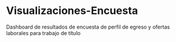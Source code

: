 # Visualizaciones-Encuesta
Dashboard de resultados de encuesta de perfil de egreso y ofertas laborales para trabajo de título
